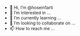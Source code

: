 - 👋 Hi, I’m @hosein1arti
- 👀 I’m interested in ...
- 🌱 I’m currently learning ...
- 💞️ I’m looking to collaborate on ...
- 📫 How to reach me ...

<!---
hosein1arti/hosein1arti is a ✨ special ✨ repository because its `README.md` (this file) appears on your GitHub profile.
You can click the Preview link to take a look at your changes.
--->
